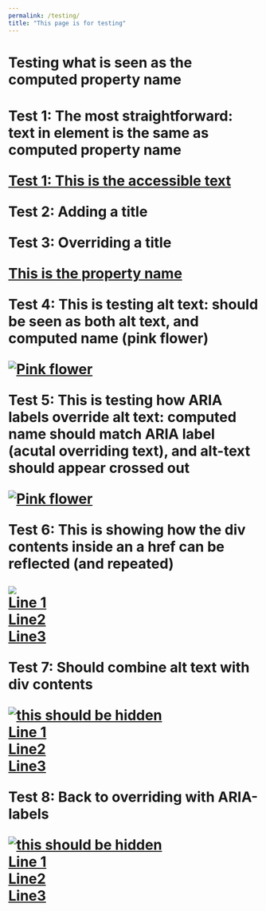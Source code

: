 ```yaml
---
permalink: /testing/
title: "This page is for testing"
---
```


<h1>Testing what is seen as the computed property name<h1>

<p>Test 1: The most straightforward: text in element is the same as computed property name</p>
<a href="foo.html">Test 1: This is the accessible text</a>


<p>Test 2: Adding a title</p>
<a href="foo.html" title='Test 2 this is the accessible text'></a>

<p>Test 3: Overriding a title</p>
<a href="foo.html" title='Test 3 not seen'>This is the property name</a>

<p>Test 4: This is testing alt text: should be seen as both alt text, and computed name (pink flower)</p>
<a href="foo.html"><img src="flower.png" alt="Pink flower"></a>

<p>Test 5: This is testing how ARIA labels override alt text: computed name should match ARIA label (acutal overriding text), and alt-text should appear crossed out</p>
<a href="foo.html"><img src="flower.png" alt="Pink flower" aria-label="Actual overriding text"></a>

<p>Test 6: This is showing how the div contents inside an a href can be reflected (and  repeated)</p>
<a href="foo.html">
        <img src="flower.png">
        <div class="bt-wrapper">
            <div class="bt-wrapper-inner">
                <div class="bt-sponsored">Line 1</div>
                <div class="bt-short-text">Line2</div>
                <div class="bt-long-text">Line3</div>
            </div>
        </div>
    </a>

<p>Test 7: Should combine alt text with div contents</p>
<a href="foo.html">
        <img src="flower.png" alt='this should be hidden'>
        <div class="bt-wrapper">
            <div class="bt-wrapper-inner">
                <div class="bt-sponsored">Line 1</div>
                <div class="bt-short-text">Line2</div>
                <div class="bt-long-text">Line3</div>
            </div>
        </div>
    </a>

<p>Test 8: Back to overriding with ARIA-labels</p>
<a href="foo.html" aria-label='test'>
        <img src="flower.png" alt='this should be hidden'>
        <div class="bt-wrapper">
            <div class="bt-wrapper-inner">
                <div class="bt-sponsored">Line 1</div>
                <div class="bt-short-text">Line2</div>
                <div class="bt-long-text">Line3</div>
            </div>
        </div>
    </a>